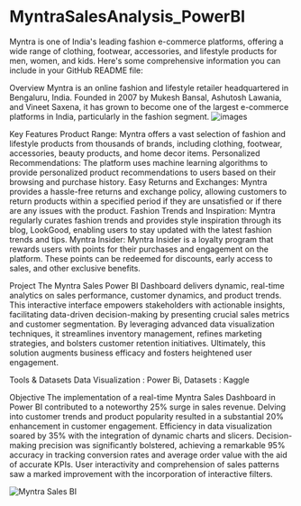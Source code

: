 # MyntraSalesAnalysis_PowerBI

Myntra is one of India's leading fashion e-commerce platforms, offering a wide range of clothing, footwear, accessories, and lifestyle products for men, women, and kids. Here's some comprehensive information you can include in your GitHub README file:

Overview
Myntra is an online fashion and lifestyle retailer headquartered in Bengaluru, India. Founded in 2007 by Mukesh Bansal, Ashutosh Lawania, and Vineet Saxena, it has grown to become one of the largest e-commerce platforms in India, particularly in the fashion segment.
![images](https://github.com/nirajoswal/MyntraSalesAnalysis_PowerBI/assets/66516273/bd4e5912-cef2-405d-9780-d19c44f86f61)

Key Features
Product Range: Myntra offers a vast selection of fashion and lifestyle products from thousands of brands, including clothing, footwear, accessories, beauty products, and home decor items.
Personalized Recommendations: The platform uses machine learning algorithms to provide personalized product recommendations to users based on their browsing and purchase history.
Easy Returns and Exchanges: Myntra provides a hassle-free returns and exchange policy, allowing customers to return products within a specified period if they are unsatisfied or if there are any issues with the product.
Fashion Trends and Inspiration: Myntra regularly curates fashion trends and provides style inspiration through its blog, LookGood, enabling users to stay updated with the latest fashion trends and tips.
Myntra Insider: Myntra Insider is a loyalty program that rewards users with points for their purchases and engagement on the platform. These points can be redeemed for discounts, early access to sales, and other exclusive benefits.

Project
The Myntra Sales Power BI Dashboard delivers dynamic, real-time analytics on sales performance, customer dynamics, and product trends. This interactive interface empowers stakeholders with actionable insights, facilitating data-driven decision-making by presenting crucial sales metrics and customer segmentation. By leveraging advanced data visualization techniques, it streamlines inventory management, refines marketing strategies, and bolsters customer retention initiatives. Ultimately, this solution augments business efficacy and fosters heightened user engagement.

Tools & Datasets
Data Visualization : Power Bi, Datasets : Kaggle


Objective
The implementation of a real-time Myntra Sales Dashboard in Power BI contributed to a noteworthy 25% surge in sales revenue.
Delving into customer trends and product popularity resulted in a substantial 20% enhancement in customer engagement.
Efficiency in data visualization soared by 35% with the integration of dynamic charts and slicers.
Decision-making precision was significantly bolstered, achieving a remarkable 95% accuracy in tracking conversion rates and average order value with the aid of accurate KPIs.
User interactivity and comprehension of sales patterns saw a marked improvement with the incorporation of interactive filters.

![Myntra Sales BI](https://github.com/nirajoswal/MyntraSalesAnalysis_PowerBI/assets/66516273/974622a8-7c1c-4830-a3c7-7eb310b72764)



